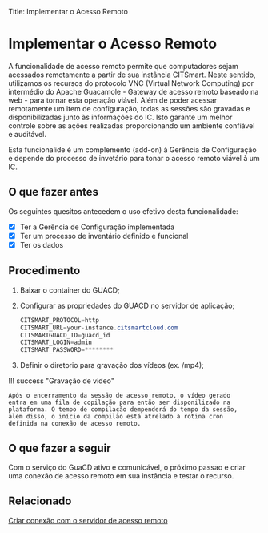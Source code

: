 Title: Implementar o Acesso Remoto

# Implementar o Acesso Remoto

A funcionalidade de acesso remoto permite que computadores sejam acessados remotamente a partir de sua instância CITSmart. Neste sentido, utilizamos os recursos do protocolo VNC (Virtual Network Computing) por intermédio do Apache Guacamole - Gateway de acesso remoto baseado na web - para tornar esta operação viável. Além de poder acessar remotamente um item de configuração, todas as sessões são gravadas e disponibilizadas junto às informações do IC. Isto garante um melhor controle sobre as ações realizadas proporcionando um ambiente confiável e auditável.

Esta funcionalide é um complemento (add-on) à Gerência de Configuração e depende do processo de invetário para tonar o acesso remoto viável à um IC.


## O que fazer antes

Os seguintes quesitos antecedem o uso efetivo desta funcionalidade:

* [x] Ter a Gerência de Configuração implementada
* [x] Ter um processo de inventário definido e funcional
* [x] Ter os dados 

## Procedimento

1. Baixar o container do GUACD;
2. Configurar as propriedades do GUACD no servidor de aplicação;

    ```java
    CITSMART_PROTOCOL=http
    CITSMART_URL=your-instance.citsmartcloud.com
    CITSMARTGUACD_ID=guacd_id
    CITSMART_LOGIN=admin
    CITSMART_PASSWORD=********
    ```
	
3. Definir o diretorio para gravação dos vídeos (ex. /mp4);
    
!!! success "Gravação de video"
        
    Após o encerramento da sessão de acesso remoto, o vídeo gerado 
    entra em uma fila de copilação para então ser disponilizado na 
    plataforma. O tempo de compilação dempenderá do tempo da sessão, 
    além disso, o início da compilão está atrelado à rotina cron 
    definida na conexão de acesso remoto.
    
## O que fazer a seguir

Com o serviço do GuaCD ativo e comunicável, o próximo passao e criar uma conexão de acesso remoto em sua instância e testar o recurso.

## Relacionado

[Criar conexão com o servidor de acesso remoto][1]

[1]:/pt-br/citsmart-platform-8/processes/configuration/configuration/configure-remote-access.html
